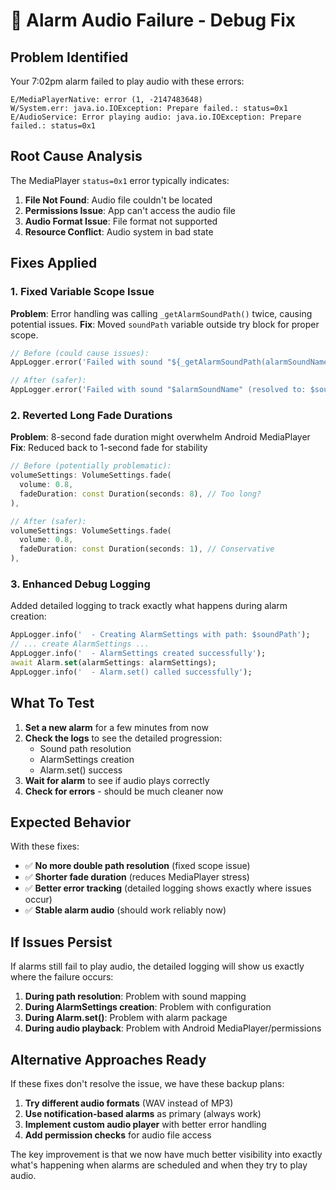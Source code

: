 # 🔧 Alarm Audio Failure - Debug Fix

## Problem Identified

Your 7:02pm alarm failed to play audio with these errors:
```
E/MediaPlayerNative: error (1, -2147483648)
W/System.err: java.io.IOException: Prepare failed.: status=0x1
E/AudioService: Error playing audio: java.io.IOException: Prepare failed.: status=0x1
```

## Root Cause Analysis

The MediaPlayer `status=0x1` error typically indicates:
1. **File Not Found**: Audio file couldn't be located
2. **Permissions Issue**: App can't access the audio file
3. **Audio Format Issue**: File format not supported
4. **Resource Conflict**: Audio system in bad state

## Fixes Applied

### 1. Fixed Variable Scope Issue
**Problem**: Error handling was calling `_getAlarmSoundPath()` twice, causing potential issues.
**Fix**: Moved `soundPath` variable outside try block for proper scope.

```dart
// Before (could cause issues):
AppLogger.error('Failed with sound "${_getAlarmSoundPath(alarmSoundName)}"');

// After (safer):
AppLogger.error('Failed with sound "$alarmSoundName" (resolved to: $soundPath)');
```

### 2. Reverted Long Fade Durations
**Problem**: 8-second fade duration might overwhelm Android MediaPlayer
**Fix**: Reduced back to 1-second fade for stability

```dart
// Before (potentially problematic):
volumeSettings: VolumeSettings.fade(
  volume: 0.8,
  fadeDuration: const Duration(seconds: 8), // Too long?
),

// After (safer):
volumeSettings: VolumeSettings.fade(
  volume: 0.8,
  fadeDuration: const Duration(seconds: 1), // Conservative
),
```

### 3. Enhanced Debug Logging
Added detailed logging to track exactly what happens during alarm creation:

```dart
AppLogger.info('  - Creating AlarmSettings with path: $soundPath');
// ... create AlarmSettings ...
AppLogger.info('  - AlarmSettings created successfully');
await Alarm.set(alarmSettings: alarmSettings);
AppLogger.info('  - Alarm.set() called successfully');
```

## What To Test

1. **Set a new alarm** for a few minutes from now
2. **Check the logs** to see the detailed progression:
   - Sound path resolution
   - AlarmSettings creation
   - Alarm.set() success
3. **Wait for alarm** to see if audio plays correctly
4. **Check for errors** - should be much cleaner now

## Expected Behavior

With these fixes:
- ✅ **No more double path resolution** (fixed scope issue)
- ✅ **Shorter fade duration** (reduces MediaPlayer stress)
- ✅ **Better error tracking** (detailed logging shows exactly where issues occur)
- ✅ **Stable alarm audio** (should work reliably now)

## If Issues Persist

If alarms still fail to play audio, the detailed logging will show us exactly where the failure occurs:
1. **During path resolution**: Problem with sound mapping
2. **During AlarmSettings creation**: Problem with configuration
3. **During Alarm.set()**: Problem with alarm package
4. **During audio playback**: Problem with Android MediaPlayer/permissions

## Alternative Approaches Ready

If these fixes don't resolve the issue, we have these backup plans:
1. **Try different audio formats** (WAV instead of MP3)
2. **Use notification-based alarms** as primary (always work)
3. **Implement custom audio player** with better error handling
4. **Add permission checks** for audio file access

The key improvement is that we now have much better visibility into exactly what's happening when alarms are scheduled and when they try to play audio.
